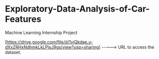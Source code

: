 # Exploratory-Data-Analysis-of-Car-Features
Machine Learning Internship Project

[https://drive.google.com/file/d/1vjQkdae_y-dXxZRHxNdhmkLkLPjsJ9gs/view?usp=sharing] -----> URL to access the dataset.
